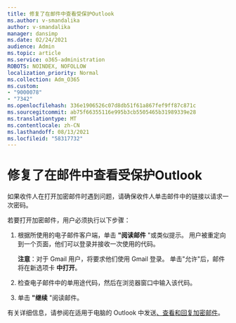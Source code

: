 ```yaml
---
title: 修复了在邮件中查看受保护Outlook
ms.author: v-smandalika
author: v-smandalika
manager: dansimp
ms.date: 02/24/2021
audience: Admin
ms.topic: article
ms.service: o365-administration
ROBOTS: NOINDEX, NOFOLLOW
localization_priority: Normal
ms.collection: Adm_O365
ms.custom:
- "9000078"
- "7342"
ms.openlocfilehash: 336e1906526c07d8db51f61a867fef9ff87c871c
ms.sourcegitcommit: ab75f66355116e995b3cb5505465b31989339e28
ms.translationtype: MT
ms.contentlocale: zh-CN
ms.lasthandoff: 08/13/2021
ms.locfileid: "58317732"
---
```

# <a name="fix-problem-of-viewing-protected-message-in-outlook"></a>修复了在邮件中查看受保护Outlook

如果收件人在打开加密邮件时遇到问题，请确保收件人单击邮件中的链接以请求一次密码。

若要打开加密邮件，用户必须执行以下步骤：

1. 根据所使用的电子邮件客户端，单击 **"阅读邮件** "或类似提示。 用户被重定向到一个页面，他们可以登录并接收一次使用的代码。

    **注意**：对于 Gmail 用户，将要求他们使用 Gmail 登录。 单击"允许"后，邮件将在新选项卡 **中打开**。

2. 检查电子邮件中的单用途代码，然后在浏览器窗口中输入该代码。

3. 单击 **"继续** "阅读邮件。

有关详细信息，请参阅在适用于电脑的 Outlook 中发送[、查看和回复加密邮件](https://support.microsoft.com/topic/send-view-and-reply-to-encrypted-messages-in-outlook-for-pc-eaa43495-9bbb-4fca-922a-df90dee51980)。


